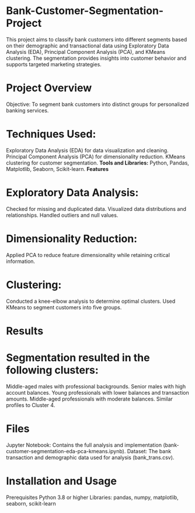 # Bank-Customer-Segmentation-Project
This project aims to classify bank customers into different segments based on their demographic and transactional data using Exploratory Data Analysis (EDA), Principal Component Analysis (PCA), and KMeans clustering. The segmentation provides insights into customer behavior and supports targeted marketing strategies.

# Project Overview
Objective: To segment bank customers into distinct groups for personalized banking services.
# Techniques Used:
Exploratory Data Analysis (EDA) for data visualization and cleaning.
Principal Component Analysis (PCA) for dimensionality reduction.
KMeans clustering for customer segmentation.
**Tools and Libraries:** Python, Pandas, Matplotlib, Seaborn, Scikit-learn.
**Features**
# Exploratory Data Analysis:
Checked for missing and duplicated data.
Visualized data distributions and relationships.
Handled outliers and null values.

# Dimensionality Reduction:
Applied PCA to reduce feature dimensionality while retaining critical information.

# Clustering:
Conducted a knee-elbow analysis to determine optimal clusters.
Used KMeans to segment customers into five groups.

# Results
# Segmentation resulted in the following clusters:
Middle-aged males with professional backgrounds.
Senior males with high account balances.
Young professionals with lower balances and transaction amounts.
Middle-aged professionals with moderate balances.
Similar profiles to Cluster 4.

# Files
Jupyter Notebook: Contains the full analysis and implementation (bank-customer-segmentation-eda-pca-kmeans.ipynb).
Dataset: The bank transaction and demographic data used for analysis (bank_trans.csv).

# Installation and Usage
Prerequisites
Python 3.8 or higher
Libraries: pandas, numpy, matplotlib, seaborn, scikit-learn

